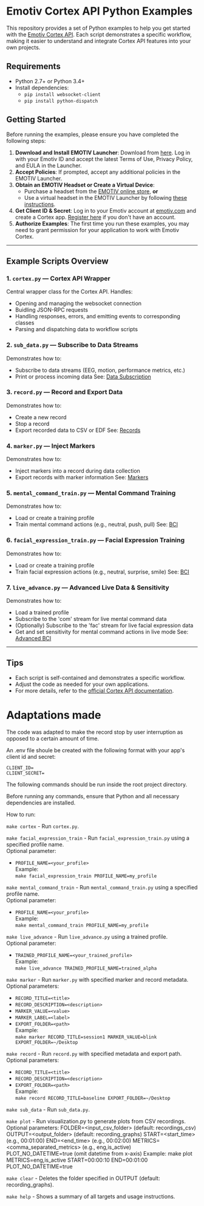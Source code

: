 
# Emotiv Cortex API Python Examples

This repository provides a set of Python examples to help you get started with the [Emotiv Cortex API](https://emotiv.gitbook.io/cortex-api). Each script demonstrates a specific workflow, making it easier to understand and integrate Cortex API features into your own projects.


## Requirements

- Python 2.7+ or Python 3.4+
- Install dependencies:
  - `pip install websocket-client`
  - `pip install python-dispatch`


## Getting Started

Before running the examples, please ensure you have completed the following steps:

1. **Download and Install EMOTIV Launcher**: Download from [here](https://www.emotiv.com/products/emotiv-launcher). Log in with your Emotiv ID and accept the latest Terms of Use, Privacy Policy, and EULA in the Launcher.
2. **Accept Policies**: If prompted, accept any additional policies in the EMOTIV Launcher.
3. **Obtain an EMOTIV Headset or Create a Virtual Device**:
   - Purchase a headset from the [EMOTIV online store](https://www.emotiv.com/), **or**
   - Use a virtual headset in the EMOTIV Launcher by following [these instructions](https://emotiv.gitbook.io/emotiv-launcher/devices-setting-up-virtual-brainwear-r/creating-a-virtual-brainwear-device).
4. **Get Client ID & Secret**: Log in to your Emotiv account at [emotiv.com](https://www.emotiv.com/my-account/cortex-apps/) and create a Cortex app. [Register here](https://id.emotivcloud.com/eoidc/account/registration/) if you don't have an account. 
5. **Authorize Examples**: The first time you run these examples, you may need to grant permission for your application to work with Emotiv Cortex.

---

## Example Scripts Overview

### 1. `cortex.py` — Cortex API Wrapper
Central wrapper class for the Cortex API. Handles:
- Opening and managing the websocket connection
- Buidling JSON-RPC requests
- Handling responses, errors, and emitting events to corresponding classes
- Parsing and dispatching data to workflow scripts

### 2. `sub_data.py` — Subscribe to Data Streams
Demonstrates how to:
- Subscribe to data streams (EEG, motion, performance metrics, etc.)
- Print or process incoming data
See: [Data Subscription](https://emotiv.gitbook.io/cortex-api/data-subscription)

### 3. `record.py` — Record and Export Data
Demonstrates how to:
- Create a new record
- Stop a record
- Export recorded data to CSV or EDF
See: [Records](https://emotiv.gitbook.io/cortex-api/records)

### 4. `marker.py` — Inject Markers
Demonstrates how to:
- Inject markers into a record during data collection
- Export records with marker information
See: [Markers](https://emotiv.gitbook.io/cortex-api/markers)


### 5. `mental_command_train.py` — Mental Command Training
Demonstrates how to:
- Load or create a training profile
- Train mental command actions (e.g., neutral, push, pull)
See: [BCI](https://emotiv.gitbook.io/cortex-api/bci)


### 6. `facial_expression_train.py` — Facial Expression Training
Demonstrates how to:
- Load or create a training profile
- Train facial expression actions (e.g., neutral, surprise, smile)
See: [BCI](https://emotiv.gitbook.io/cortex-api/bci)

### 7. `live_advance.py` — Advanced Live Data & Sensitivity
Demonstrates how to:
- Load a trained profile
- Subscribe to the 'com' stream for live mental command data
- (Optionally) Subscribe to the 'fac' stream for live facial expression data
- Get and set sensitivity for mental command actions in live mode
See: [Advanced BCI](https://emotiv.gitbook.io/cortex-api/advanced-bci)

---

## Tips
- Each script is self-contained and demonstrates a specific workflow.
- Adjust the code as needed for your own applications.
- For more details, refer to the [official Cortex API documentation](https://emotiv.gitbook.io/cortex-api/).

# Adaptations made 

The code was adapted to make the record stop by user interruption as opposed to a certain amount of time.

An .env file shoule be created with the following format with your app's client id and secret: 
```
CLIENT_ID=
CLIENT_SECRET=
```

The following commands should be run inside the root project directory.

Before running any commands, ensure that Python and all necessary dependencies are installed.

How to run:

```make cortex```  - Run `cortex.py`.

```make facial_expression_train```  - Run `facial_expression_train.py` using a specified profile name.  
  Optional parameter:  
  - `PROFILE_NAME=<your_profile>`  
  Example:  
  ```make facial_expression_train PROFILE_NAME=my_profile```

```make mental_command_train```  - Run `mental_command_train.py` using a specified profile name.  
  Optional parameter:  
  - `PROFILE_NAME=<your_profile>`  
  Example:  
  ```make mental_command_train PROFILE_NAME=my_profile```

```make live_advance```  - Run `live_advance.py` using a trained profile.  
  Optional parameter:  
  - `TRAINED_PROFILE_NAME=<your_trained_profile>`  
  Example:  
  ```make live_advance TRAINED_PROFILE_NAME=trained_alpha```

```make marker```  - Run `marker.py` with specified marker and record metadata.  
  Optional parameters:  
  - `RECORD_TITLE=<title>`  
  - `RECORD_DESCRIPTION=<description>`  
  - `MARKER_VALUE=<value>`  
  - `MARKER_LABEL=<label>`  
  - `EXPORT_FOLDER=<path>`  
  Example:  
  ```make marker RECORD_TITLE=session1 MARKER_VALUE=blink EXPORT_FOLDER=~/Desktop```

```make record```  - Run `record.py` with specified metadata and export path.  
  Optional parameters:  
  - `RECORD_TITLE=<title>`  
  - `RECORD_DESCRIPTION=<description>`  
  - `EXPORT_FOLDER=<path>`  
  Example:  
  ```make record RECORD_TITLE=baseline EXPORT_FOLDER=~/Desktop```

```make sub_data```  - Run `sub_data.py`.

```make plot```  -  Run visualization.py to generate plots from CSV recordings.
  Optional parameters:
  FOLDER=<input_csv_folder> (default: recordings_csv)
  OUTPUT=<output_folder> (default: recording_graphs)
  START=<start_time> (e.g., 00:01:00)
  END=<end_time> (e.g., 00:02:00)
  METRICS=<comma_separated_metrics> (e.g., eng,is_active)
  PLOT_NO_DATETIME=true (omit datetime from x-axis)
Example:
make plot METRICS=eng,is_active START=00:00:10 END=00:01:00 PLOT_NO_DATETIME=true

```make clear```  - Deletes the folder specified in OUTPUT (default: recording_graphs).

```make help``` - Shows a summary of all targets and usage instructions.




